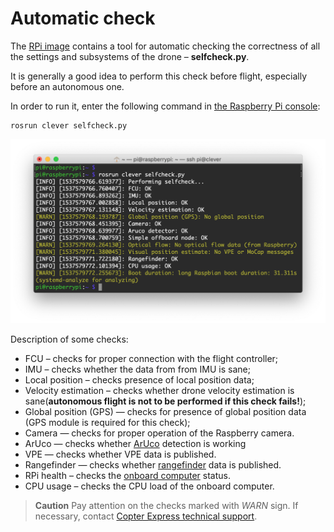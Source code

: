 # Automatic check

The [RPi image](image.md) contains a tool for automatic checking the correctness of all the settings and subsystems of the drone – **selfcheck.py**.

It is generally a good idea to perform this check before flight, especially before an autonomous one.

In order to run it, enter the following command in [the Raspberry Pi console](ssh.md):

```(bash)
rosrun clever selfcheck.py
```

<img src="../assets/selfcheck.png">

Description of some checks:

* FCU – checks for proper connection with the flight controller;
* IMU – checks whether the data from from IMU is sane;
* Local position – checks presence of local position data;
* Velocity estimation – checks whether drone velocity estimation is sane(**autonomous flight is not to be performed if this check fails!**);
* Global position (GPS) — checks for presence of global position data (GPS module is required for this check);
* Camera — checks for proper operation of the Raspberry camera.
* ArUco — checks whether [ArUco](aruco.md) detection is working
* VPE — checks whether VPE data is published.
* Rangefinder — checks whether [rangefinder](laser.md) data is published.
* RPi health – checks the [onboard computer](raspberry.md) status.
* CPU usage – checks the CPU load of the onboard computer.

> **Caution** Pay attention on the checks marked with *WARN* sign. If necessary, contact [Copter Express technical support](tg://resolve?domain=COEXHelpdesk).
